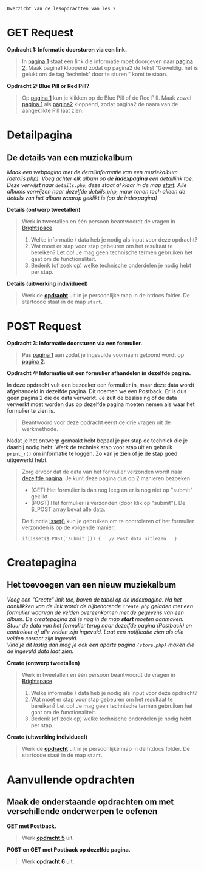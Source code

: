     Overzicht van de lesopdrachten van les 2

GET Request
===========

**Opdracht 1: Informatie doorsturen via een link.**

> In [pagina 1](exercises/opdr1-get-pagina1.html) staat een link die informatie moet doorgeven naar [pagina 2](exercises/opdr1-get-pagina2.php). Maak pagina1 kloppend zodat op pagina2 de tekst "Geweldig, het is gelukt om de tag 'techniek' door te sturen." komt te staan.

**Opdracht 2: Blue Pill or Red Pill?**

> Op [pagina 1](exercises/opdr2-get-pagina1.html) kun je klikken op de Blue Pill of de Red Pill. Maak zowel [pagina 1](exercises/opdr2-get-pagina1.html) als [pagina2](exercises/opdr2-get-pagina2.php) kloppend, zodat pagina2 de naam van de aangeklikte Pill laat zien.

Detailpagina
============

De details van een muziekalbum
------------------------------

_Maak een webpagina met de detailinformatie van een muziekalbum (details.php). Voeg achter elk album op de **indexpagina** een detaillink toe. Deze verwijst naar `details.php`, deze staat al klaar in de map [start](../start/details.php). Alle albums verwijzen naar dezelfde details.php, maar tonen toch alleen de details van het album waarop geklikt is (op de indexpagina)_

**Details (ontwerp tweetallen)**

> Werk in tweetallen en één persoon beantwoordt de vragen in [Brightspace](https://brightspace.hr.nl/d2l/le/lessons/28859/topics/244611).
>
> 1.  Welke informatie / data heb je nodig als input voor deze opdracht?
> 2.  Wat moet er stap voor stap gebeuren om het resultaat te bereiken? Let op! Je mag geen technische termen gebruiken het gaat om de functionaliteit.
> 3.  Bedenk (of zoek op) welke technische onderdelen je nodig hebt per stap.

**Details (uitwerking individueel)**

> Werk de [**opdracht**](../start) uit in je persoonlijke map in de htdocs folder. De startcode staat in de map `start`.

POST Request
============

**Opdracht 3: Informatie doorsturen via een formulier.**

> Pas [pagina 1](exercises/opdr3-post-pagina1.html) aan zodat je ingevulde voornaam getoond wordt op [pagina 2](exercises/opdr3-post-pagina2.php).

**Opdracht 4: Informatie uit een formulier afhandelen in dezelfde pagina.**

In deze opdracht vult een bezoeker een formulier in, maar deze data wordt afgehandeld in dezelfde pagina. Dit noemen we een Postback. Er is dus geen pagina 2 die de data verwerkt. Je zult de beslissing of de data verwerkt moet worden dus op dezelfde pagina moeten nemen als waar het formulier te zien is.

> Beantwoord voor deze opdracht eerst de drie vragen uit de werkmethode.

Nadat je het ontwerp gemaakt hebt bepaal je per stap de techniek die je daarbij nodig hebt. Werk de techniek stap voor stap uit en gebruik `print_r()` om informatie te loggen. Zo kan je zien of je de stap goed uitgewerkt hebt.

> Zorg ervoor dat de data van het formulier verzonden wordt naar [dezelfde pagina](exercises/opdr4-post-postback.php). Je kunt deze pagina dus op 2 manieren bezoeken
>
> *   (GET) Het formulier is dan nog leeg en er is nog niet op "submit" geklikt
> *   (POST) Het formulier is verzonden (door klik op "submit"). De $\_POST array bevat alle data.
>
> De functie [isset()](https://www.php.net/manual/en/function.isset) kun je gebruiken om te controleren of het formulier verzonden is op de volgende manier:
>
> `if(isset($_POST['submit'])) {   // Post data uitlezen   }`

Createpagina
============

Het toevoegen van een nieuw muziekalbum
---------------------------------------

_Voeg een "Create" link toe, boven de tabel op de indexpagina. Na het aanklikken van de link wordt de bijbehorende `create.php` geladen met een formulier waarvan de velden overeenkomen met de gegevens van een album. De createpagina zal je nog in de map **start** moeten aanmaken. Stuur de data van het formulier terug naar dezelfde pagina (Postback) en controleer of alle velden zijn ingevuld. Laat een notificatie zien als alle velden correct zijn ingevuld.  
Vind je dit lastig dan mag je ook een aparte pagina `(store.php)` maken die de ingevuld data laat zien._

**Create (ontwerp tweetallen)**

> Werk in tweetallen en één persoon beantwoordt de vragen in [Brightspace](https://brightspace.hr.nl/d2l/le/lessons/28859/topics/244613).
>
> 1.  Welke informatie / data heb je nodig als input voor deze opdracht?
> 2.  Wat moet er stap voor stap gebeuren om het resultaat te bereiken? Let op! Je mag geen technische termen gebruiken het gaat om de functionaliteit.
> 3.  Bedenk (of zoek op) welke technische onderdelen je nodig hebt per stap.

**Create (uitwerking individueel)**

> Werk de [**opdracht**](../start) uit in je persoonlijke map in de htdocs folder. De startcode staat in de map `start`.

Aanvullende opdrachten
======================

Maak de onderstaande opdrachten om met verschillende onderwerpen te oefenen
---------------------------------------------------------------------------

**GET met Postback.**

> Werk [**opdracht 5**](exercises/opdr5-get-postback.php) uit.

**POST en GET met Postback op dezelfde pagina.**

> Werk [**opdracht 6**](exercises/opdr6-post-en-get-postback.php) uit.